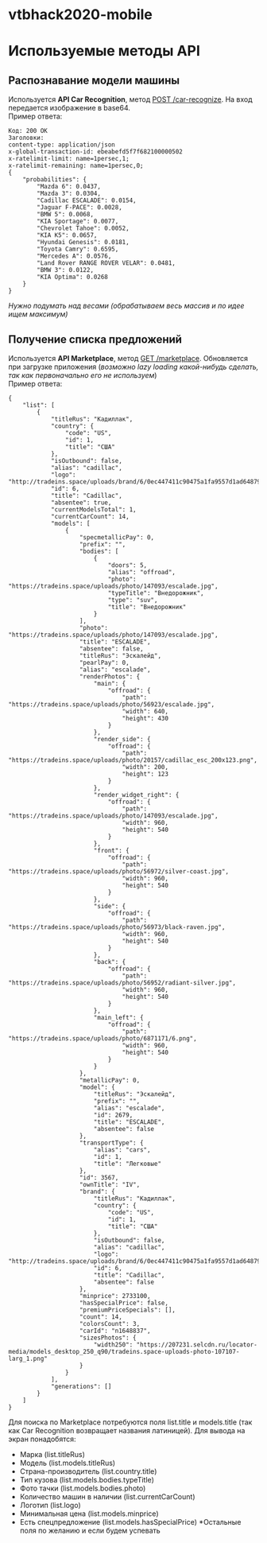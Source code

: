 # vtbhack2020-mobile

# Используемые методы API 

## Распознавание модели машины 
Используется **API Car Recognition**, метод <a href="https://developer.hackathon.vtb.ru/vtb/hackathon/product/62/api/8" target="_blank">POST /car-recognize</a>.
На вход передается изображение в base64.</br>
Пример ответа: 
```
Код: 200 OK
Заголовки:
content-type: application/json
x-global-transaction-id: ebeabefd5f7f682100000502
x-ratelimit-limit: name=1persec,1;
x-ratelimit-remaining: name=1persec,0;
{
    "probabilities": {
        "Mazda 6": 0.0437,
        "Mazda 3": 0.0304,
        "Cadillac ESCALADE": 0.0154,
        "Jaguar F-PACE": 0.0028,
        "BMW 5": 0.0068,
        "KIA Sportage": 0.0077,
        "Chevrolet Tahoe": 0.0052,
        "KIA K5": 0.0657,
        "Hyundai Genesis": 0.0181,
        "Toyota Camry": 0.6595,
        "Mercedes A": 0.0576,
        "Land Rover RANGE ROVER VELAR": 0.0481,
        "BMW 3": 0.0122,
        "KIA Optima": 0.0268
    }
}
```
*Нужно подумать над весами (обрабатываем весь массив и по идее ищем максимум)*


## Получение списка предложений
Используется **API Marketplace**, метод <a href="https://developer.hackathon.vtb.ru/vtb/hackathon/product/62/api/9" target="_blank">GET /marketplace</a>. 
Обновляется при загрузке приложения (*возможно lazy loading какой-нибудь сделать, так как первоначально его не используем*)<br>
Пример ответа: 
```
{
    "list": [
        {
            "titleRus": "Кадиллак", 
            "country": {
                "code": "US",
                "id": 1,
                "title": "США"
            },
            "isOutbound": false,
            "alias": "cadillac",
            "logo": "http://tradeins.space/uploads/brand/6/0ec447411c90475a1fa9557d1ad64879347f7036.png",
            "id": 6,
            "title": "Cadillac",
            "absentee": true,
            "currentModelsTotal": 1,
            "currentCarCount": 14,
            "models": [
                {
                    "specmetallicPay": 0,
                    "prefix": "",
                    "bodies": [
                        {
                            "doors": 5,
                            "alias": "offroad",
                            "photo": "https://tradeins.space/uploads/photo/147093/escalade.jpg",
                            "typeTitle": "Внедорожник",
                            "type": "suv",
                            "title": "Внедорожник"
                        }
                    ],
                    "photo": "https://tradeins.space/uploads/photo/147093/escalade.jpg",
                    "title": "ESCALADE",
                    "absentee": false,
                    "titleRus": "Эскалейд",
                    "pearlPay": 0,
                    "alias": "escalade",
                    "renderPhotos": {
                        "main": {
                            "offroad": {
                                "path": "https://tradeins.space/uploads/photo/56923/escalade.jpg",
                                "width": 640,
                                "height": 430
                            }
                        },
                        "render_side": {
                            "offroad": {
                                "path": "https://tradeins.space/uploads/photo/20157/cadillac_esc_200x123.png",
                                "width": 200,
                                "height": 123
                            }
                        },
                        "render_widget_right": {
                            "offroad": {
                                "path": "https://tradeins.space/uploads/photo/147093/escalade.jpg",
                                "width": 960,
                                "height": 540
                            }
                        },
                        "front": {
                            "offroad": {
                                "path": "https://tradeins.space/uploads/photo/56972/silver-coast.jpg",
                                "width": 960,
                                "height": 540
                            }
                        },
                        "side": {
                            "offroad": {
                                "path": "https://tradeins.space/uploads/photo/56973/black-raven.jpg",
                                "width": 960,
                                "height": 540
                            }
                        },
                        "back": {
                            "offroad": {
                                "path": "https://tradeins.space/uploads/photo/56952/radiant-silver.jpg",
                                "width": 960,
                                "height": 540
                            }
                        },
                        "main_left": {
                            "offroad": {
                                "path": "https://tradeins.space/uploads/photo/6871171/6.png",
                                "width": 960,
                                "height": 540
                            }
                        }
                    },
                    "metallicPay": 0,
                    "model": {
                        "titleRus": "Эскалейд",
                        "prefix": "",
                        "alias": "escalade",
                        "id": 2679,
                        "title": "ESCALADE",
                        "absentee": false
                    },
                    "transportType": {
                        "alias": "cars",
                        "id": 1,
                        "title": "Легковые"
                    },
                    "id": 3567,
                    "ownTitle": "IV",
                    "brand": {
                        "titleRus": "Кадиллак",
                        "country": {
                            "code": "US",
                            "id": 1,
                            "title": "США"
                        },
                        "isOutbound": false,
                        "alias": "cadillac",
                        "logo": "http://tradeins.space/uploads/brand/6/0ec447411c90475a1fa9557d1ad64879347f7036.png",
                        "id": 6,
                        "title": "Cadillac",
                        "absentee": false
                    },
                    "minprice": 2733100,
                    "hasSpecialPrice": false,
                    "premiumPriceSpecials": [],
                    "count": 14,
                    "colorsCount": 3,
                    "carId": "n1648837",
                    "sizesPhotos": {
                        "width250": "https://207231.selcdn.ru/locator-media/models_desktop_250_q90/tradeins.space-uploads-photo-107107-larg_1.png"
                    }
                }
            ],
            "generations": []
        }
    ]
}
```
Для поиска по Marketplace потребуются поля list.title и models.title (так как Car Recognition возвращает названия латиницей). 
Для вывода на экран понадобятся:
- Марка (list.titleRus)
- Модель (list.models.titleRus)
- Страна-производитель (list.country.title)
- Тип кузова (list.models.bodies.typeTitle)
- Фото тачки (list.models.bodies.photo)
- Количество машин в наличии (list.currentCarCount)
- Логотип (list.logo)
- Минимальная цена (list.models.minprice)
- Есть спецпредложение (list.models.hasSpecialPrice)
*Остальные поля по желанию и если будем успевать

